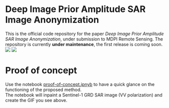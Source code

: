 # Deep Image Prior Amplitude SAR Image Anonymization
This is the official code repository for the paper *Deep Image Prior Amplitude SAR Image Anonymization*, under submission
to MDPI Remote Sensing.
The repository is currently **under maintenance**, the first release is coming soon.
![](assets/GA.png)
![](assets/dip_gif_animation/DIP_iteration_progress.gif)

# Proof of concept
Use the notebook [proof-of-concept.ipnyb](dip_sar_inpainting/proof-of-concept.ipynb) to have a quick glance on the functioning of the proposed method.  
The notebook will inpaint a Sentinel-1 GRD SAR image (VV polarization) and create the GIF you see above.